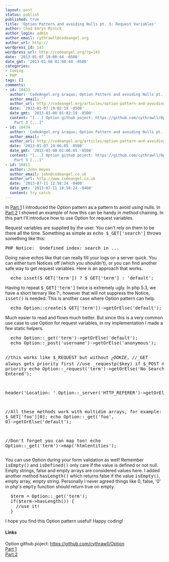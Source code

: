 ```yaml
---
layout: post
status: publish
published: true
title: 'Option Pattern and avoiding Nulls pt. 3: Request Variables'
author: Chad Emrys Minick
author_login: admin
author_email: cythrawll@codeangel.org
author_url: http://
wordpress_id: 143
wordpress_url: http://codeangel.org/?p=143
date: '2013-01-07 19:00:44 -0500'
date_gmt: '2013-01-08 01:00:44 -0500'
categories:
- Coding
- PHP
tags: []
comments:
- id: 10433
  author: 'CodeAngel.org &raquo; Option Pattern and avoiding Nulls pt. 2: Method Chaining'
  author_email: ''
  author_url: http://codeangel.org/articles/option-pattern-and-avoiding-nulls-pt-2-method-chaining.html
  date: '2013-01-07 19:02:19 -0500'
  date_gmt: '2013-01-08 01:02:19 -0500'
  content: "[...] Option github poject: https://github.com/cythrawll/Option Part 1
    Part 3 [...]"
- id: 10434
  author: 'CodeAngel.org &raquo; Option Pattern and avoiding Nulls pt. 1: Introduction'
  author_email: ''
  author_url: http://codeangel.org/articles/option-pattern-and-avoiding-nulls-pt-1-introduction.html
  date: '2013-01-07 19:06:05 -0500'
  date_gmt: '2013-01-08 01:06:05 -0500'
  content: "[...] Option github poject: https://github.com/cythrawll/Option Part 2
    Part 3 [...]"
- id: 16811
  author: John Hayes
  author_email: john@codeangel.co.uk
  author_url: http://www.codeangel.co.uk
  date: '2013-07-11 12:58:24 -0400'
  date_gmt: '2013-07-11 18:58:24 -0400'
  content: try catch
---
```

<p>In <a href="http://codeangel.org/articles/option-pattern-and-avoiding-nulls-pt-1-introduction.html">Part 1</a> I introduced the Option pattern as a pattern to avoid using nulls.  In <a href="http://codeangel.org/articles/option-pattern-and-avoiding-nulls-pt-2-method-chaining.html">Part 2</a> I showed an example of how this can be handy in method chaining. In this part I'll introduce how to use Option for request variables.</p>
<p>Request variables are supplied by the user. You can't rely on them to be there all the time. Something as simple as <tt>echo $_GET['search']</tt> throws something like this:</p>
<pre>
PHP Notice:  Undefined index: search in ...
</pre>
<p>Doing naive echos like that can really fill your logs on a server quick. You can either turn Notices off (which you shouldn't), or you can find another safe way to get request variables.  Here is an approach that works.</p>
<pre lang="php">
  echo isset($_GET['term']) ? $_GET['term'] : 'default';
</pre>
<p>Having to repeat <tt>$_GET['term']</tt> twice is extremely ugly. In php 5.3, we have a short ternary like ?:, however that will not suppress the Notice, <tt>isset()</tt> is needed.  This is another case where Option pattern can help.</p>
<pre lang="php">
  echo Option::create($_GET['term'])->getOrElse('default');
</pre>
<p>Much easier to read and flows much better.  But since this is a very common use case to use Option for request variables, in my implementation I made a few static helpers.</p>
<pre lang="php">
  echo Option::_get('term')->getOrElse('default');
  echo Option::_post('username')->getOrElse('anonymous');
  
  //this works like $_REQUEST but without $_COOKIE,
  //$_GET always gets priority first
  //use _requestp($key) if $_POST needs priority
  echo Option::_request('term')->getOrElse('No Search Term Entered');

  header('Location: '.Option::_server('HTTP_REFERER')->getOrElse('http://example.org/'));

  //All these methods work with multidim arrays, for example: take $_GET['foo'][0];
  echo Option::_get('foo', 0)->getOrElse('default');

  //Don't forget you can map too!
  echo Option::_get('term')->map('htmlentities');
</pre>
<p>You can use Option during your form validation as well!  Remember <tt>isEmpty()</tt> and <tt>isDefined()</tt> only care if the value is defined or not null. Empty strings, false and empty arrays are considered values here.  I added another method <tt>hasLength()</tt> which returns false if the value <tt>isEmpty()</tt>, empty array, empty string.  Personally I never agreed things like 0, false, '0' in php's <tt>empty</tt> function should return true on empty.</p>
<pre lang="php">
  $term = Option::_get('term');
  if($term->hasLength()) {
    //use it!
  } 
</pre>
<p>I hope you find this Option pattern useful! Happy coding!</p>
<h4>Links</h4>
<p>Option github poject: <a href="https://github.com/cythrawll/Option" target="_blank">https://github.com/cythrawll/Option</a><br />
<a href="http://codeangel.org/articles/option-pattern-and-avoiding-nulls-pt-1-introduction.html">Part 1</a><br />
<a href="http://codeangel.org/articles/option-pattern-and-avoiding-nulls-pt-2-method-chaining.html">Part 2</a></p>
